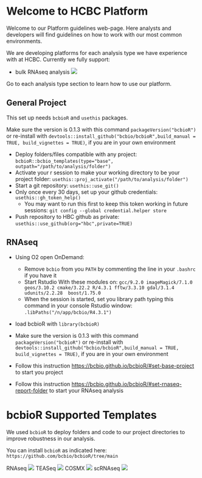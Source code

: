 # Welcome to HCBC Platform

Welcome to our Platform guidelines web-page. Here analysts and developers will find guidelines on how to work with our most common environments.

We are developing platforms for each analysis type we have experience with at HCBC. Currently we fully support:

- bulk RNAseq analysis ![](https://img.shields.io/badge/status-beta-blue)

Go to each analysis type section to learn how to use our platform.

## General Project

This set up needs `bcbioR` and `usethis` packages.

Make sure the version is 0.1.3 with this command `packageVersion("bcbioR")` or re-install with `devtools::install_github("bcbio/bcbioR",build_manual = TRUE, build_vignettes = TRUE)`, if you are in your own environment

* Deploy folders/files compatible with any project: `bcbioR::bcbio_templates(type="base", outpath="/path/to/analysis/folder")`
* Activate your r session to make your working directory to be your project folder: `usethis::proj_activate("/path/to/analysis/folder")`
* Start a git repository: `usethis::use_git()`
* Only once every 30 days, set up your github credentials: `usethis::gh_token_help()`
  * You may want to run this first to keep this token working in future sessions: `git config --global credential.helper store`
* Push repository to HBC github as private: `usethis::use_github(org="hbc",private=TRUE)`

## RNAseq

* Using O2 open OnDemand: 
    * Remove `bcbio` from you `PATH` by commenting the line in your `.bashrc` if you have it
    * Start Rstudio With these modules on: `gcc/9.2.0 imageMagick/7.1.0 geos/3.10.2 cmake/3.22.2 R/4.3.1 fftw/3.3.10 gdal/3.1.4 udunits/2.2.28  boost/1.75.0`
    * When the session is started, set you library path typing this command in your console Rstudio window:  `.libPaths("/n/app/bcbio/R4.3.1")`

* load bcbioR with `library(bcbioR)`
* Make sure the version is 0.1.3 with this command `packageVersion("bcbioR")` or re-install with `devtools::install_github("bcbio/bcbioR",build_manual = TRUE, build_vignettes = TRUE)`, if you are in your own environment
* Follow this instruction https://bcbio.github.io/bcbioR/#set-base-project to start you project
* Follow this instruction https://bcbio.github.io/bcbioR/#set-rnaseq-report-folder to start your RNAseq analysis

# bcbioR Supported Templates

We used `bcbioR` to deploy folders and code to our project directories to improve robustness in our analysis.

You can install `bcbioR` as indicated here: `https://github.com/bcbio/bcbioR/tree/main`

RNAseq ![](https://img.shields.io/badge/status-alpha-blue)
TEASeq ![](https://img.shields.io/badge/status-concept-yellow)
COSMX ![](https://img.shields.io/badge/status-concept-yellow)
scRNAseq ![](https://img.shields.io/badge/status-concept-yellow)

